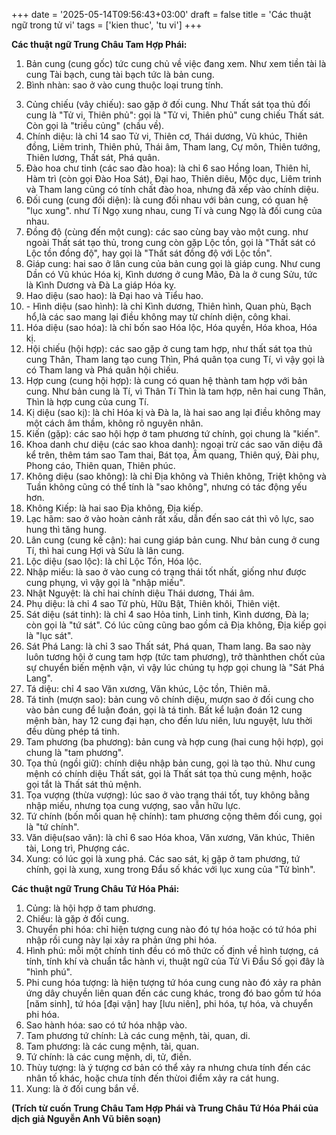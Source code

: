 +++
date = '2025-05-14T09:56:43+03:00'
draft = false 
title = 'Các thuật ngữ trong tử vi'
tags = ['kien thuc', 'tu vi']
+++

**Các thuật ngữ Trung Châu Tam Hợp Phái:**

1.  Bản cung (cung gốc) tức cung chủ về việc đang xem. Như xem tiền tài là cung Tài bạch, cung tài bạch tức là bản cung.
2.  Bình nhàn: sao ở vào cung thuộc loại trung tính.
<!--more-->
3.  Củng chiếu (vây chiếu): sao gặp ở đối cung. Như Thất sát tọa thủ đối cung là "Tử vi, Thiên phủ": gọi là "Tử vi, Thiên phủ" cung chiếu Thất sát. Còn gọi là "triều củng" (chầu về).
4.  Chính diệu: là chỉ 14 sao Tử vi, Thiên cơ, Thái dương, Vũ khúc, Thiên đồng, Liêm trinh, Thiên phủ, Thái âm, Tham lang, Cự môn, Thiên tướng, Thiên lương, Thất sát, Phá quân.
5.  Đào hoa chư tinh (các sao đào hoa): là chỉ 6 sao Hồng loan, Thiên hỉ, Hàm trì (còn gọi Đào Hoa Sát), Đại hao, Thiên diêu, Mộc dục, Liêm trinh và Tham lang cũng có tính chất đào hoa, nhưng đã xếp vào chính diệu.
6.  Đối cung (cung đối diện): là cung đối nhau với bản cung, có quan hệ "lục xung". như Tí Ngọ xung nhau, cung Tí và cung Ngọ là đối cung của nhau.
7.  Đồng độ (cùng đến một cung): các sao cùng bay vào một cung. như ngoài Thất sát tạo thủ, trong cung còn gặp Lộc tồn, gọi là "Thất sát có Lộc tồn đồng độ", hay gọi là "Thất sát đồng độ với Lộc tồn".
8.  Giáp cung: hai sao ở lân cung của bản cung gọi là giáp cung. Như cung Dần có Vũ khúc Hóa kị, Kình dương ở cung Mão, Đà la ở cung Sửu, tức là Kình Dương và Đà La giáp Hóa kỵ.
9.  Hao diệu (sao hao): là Đại hao và Tiểu hao.
10.  \- Hình diệu (sao hình): là chỉ Kình dương, Thiên hình, Quan phù, Bạch hổ,là các sao mang lại điều không may từ chính diện, công khai.
11.  Hóa diệu (sao hóa): là chỉ bốn sao Hóa lộc, Hóa quyền, Hóa khoa, Hóa kị.
12.  Hội chiếu (hội hợp): các sao gặp ở cung tam hợp, như thất sát tọa thủ cung Thân, Tham lang tạo cung Thìn, Phá quân tọa cung Tí, vì vậy gọi là có Tham lang và Phá quân hội chiếu.
13.  Hợp cung (cung hội hợp): là cung có quan hệ thành tam hợp với bản cung. Như bản cung là Tí, vì Thân Tí Thìn là tam hợp, nên hai cung Thân, Thìn là hợp cung của cung Tí.
14.  Kị diệu (sao kị): là chỉ Hóa kị và Đà la, là hai sao ang lại điều không may một cách âm thầm, không rõ nguyên nhân.
15.  Kiến (gặp): các sao hội hợp ở tam phương tứ chính, gọi chung là "kiến".
16.  Khoa danh chư diệu (các sao khoa danh): ngoại trừ các sao văn diệu đã kể trên, thêm tám sao Tam thai, Bát tọa, Âm quang, Thiên quý, Đài phụ, Phong cáo, Thiên quan, Thiên phúc.
17.  Không diệu (sao không): là chỉ Địa không và Thiên không, Triệt không và Tuần không cũng có thể tính là "sao không", nhưng có tác động yếu hơn.
18.  Không Kiếp: là hai sao Địa không, Địa kiếp.
19.  Lạc hãm: sao ở vào hoàn cảnh rất xấu, dẫn đến sao cát thì vô lực, sao hung thì tăng hung.
20.  Lân cung (cung kế cận): hai cung giáp bản cung. Như bản cung ở cung Tí, thì hai cung Hợi và Sửu là lân cung.
21.  Lộc diệu (sao lộc): là chỉ Lộc Tồn, Hóa lộc.
22.  Nhập miếu: là sao ở vào cung có trạng thái tốt nhất, giống như được cung phụng, vì vậy gọi là "nhập miếu".
23.  Nhật Nguyệt: là chỉ hai chính diệu Thái dương, Thái âm.
24.  Phụ diệu: là chỉ 4 sao Tử phù, Hữu Bật, Thiên khôi, Thiên việt.
25.  Sát diệu (sát tinh): là chỉ 4 sao Hỏa tinh, Linh tinh, Kình dương, Đà la; còn gọi là "tứ sát". Có lúc cũng cũng bao gồm cả Địa không, Địa kiếp gọi là "lục sát".
26.  Sát Phá Lang: là chỉ 3 sao Thất sát, Phá quan, Tham lang. Ba sao này luôn tương hội ở cung tam hợp (tức tam phương), trở thànhthen chốt của sự chuyển biến mệnh vận, vì vậy lúc chúng tụ hợp gọi chung là "Sát Phá Lang".
27.  Tá diệu: chỉ 4 sao Văn xương, Văn khúc, Lộc tồn, Thiên mã.
28.  Tá tinh (mượn sao): bản cung vô chính diệu, mượn sao ở đối cung cho vào bản cung để luận đoán, gọi là tá tinh. Bất kể luận đoán 12 cung mệnh bàn, hay 12 cung đại hạn, cho đến lưu niên, lưu nguyệt, lưu thời đều dùng phép tá tinh.
29.  Tam phương (ba phương): bản cung và hợp cung (hai cung hội hợp), gọi chung là "tam phương".
30.  Tọa thủ (ngồi giữ): chính diệu nhập bản cung, gọi là tạo thủ. Như cung mệnh có chính diệu Thất sát, gọi là Thất sát tọa thủ cung mệnh, hoặc gọi tắt là Thất sát thủ mệnh.
31.  Tọa vượng (thừa vượng): lúc sao ở vào trạng thái tốt, tuy không bằng nhập miếu, nhưng tọa cung vượng, sao vẫn hữu lực.
32.  Tứ chính (bốn mối quan hệ chính): tam phương cộng thêm đối cung, gọi là "tứ chính".
33.  Văn diệu(sao văn): là chỉ 6 sao Hóa khoa, Văn xương, Văn khúc, Thiên tài, Long trì, Phượng các.
34.  Xung: có lúc gọi là xung phá. Các sao sát, kị gặp ở tam phương, tứ chính, gọi là xung, xung trong Đẩu số khác với lục xung của "Tử bình".

**Các thuật ngữ Trung Châu Tứ Hóa Phái:**

1.  Củng: là hội hợp ở tam phương.
2.  Chiếu: là gặp ở đối cung.
3.  Chuyển phi hóa: chỉ hiện tượng cung nào đó tự hóa hoặc có tứ hóa phi nhập rồi cung này lại xảy ra phản ứng phi hóa.
4.  Hình phú: mỗi một chính tinh đều có mô thức cố định về hình tượng, cá tính, tính khí và chuẩn tắc hành vi, thuật ngữ của Tử Vi Đẩu Số gọi đây là "hình phú".
5.  Phi cung hóa tượng: là hiện tượng tứ hóa cung cung nào đó xảy ra phản ứng dây chuyền liên quan đến các cung khác, trong đó bao gồm tứ hóa \[năm sinh\], tứ hóa \[đại vận\] hay \[lưu niên\], phi hóa, tự hóa, và chuyển phi hóa.
6.  Sao hành hóa: sao có tứ hóa nhập vào.
7.  Tam phương tứ chính: Là các cung mệnh, tài, quan, di.
8.  Tam phương: là các cung mệnh, tài, quan.
9.  Tứ chính: là các cung mệnh, di, tử, điền.
10.  Thùy tượng: là ý tượng cơ bản có thể xảy ra nhưng chưa tính đến các nhân tố khác, hoặc chưa tính đến thừoi điểm xảy ra cát hung.
11.  Xung: là ở đối cung bắn về.

**(Trích từ cuốn Trung Châu Tam Hợp Phái và Trung Châu Tứ Hóa Phái của dịch giả Nguyễn Anh Vũ biên soạn)**
